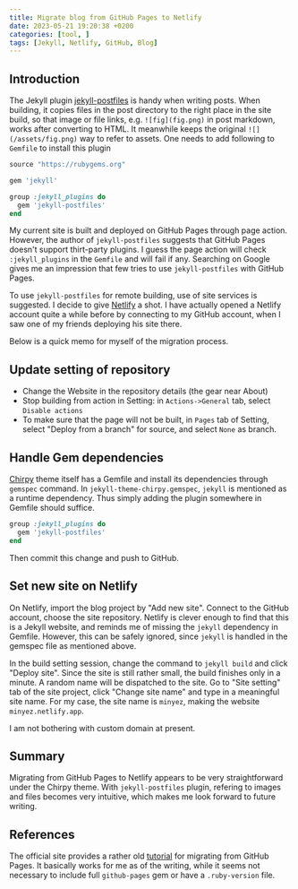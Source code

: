 ```yaml
---
title: Migrate blog from GitHub Pages to Netlify
date: 2023-05-21 19:20:38 +0200
categories: [tool, ]
tags: [Jekyll, Netlify, GitHub, Blog]
---
```


## Introduction

The Jekyll plugin [jekyll-postfiles](https://github.com/nhoizey/jekyll-postfiles)
is handy when writing posts.
When building, it copies files in the post directory to the right place in
the site build, so that image or file links, e.g. `![fig](fig.png)` in post
markdown, works after converting to HTML. It meanwhile keeps the original
`![](/assets/fig.png)` way to refer to assets.
One needs to add following to `Gemfile` to install this plugin
```ruby
source "https://rubygems.org"

gem 'jekyll'

group :jekyll_plugins do
  gem 'jekyll-postfiles'
end
```

My current site is built and deployed on GitHub Pages through page action.
However, the author of `jekyll-postfiles` suggests that GitHub Pages doesn't
support thirt-party plugins.
I guess the page action will check `:jekyll_plugins` in the `Gemfile` and will
fail if any. Searching on Google gives me an impression that few tries to
use `jekyll-postfiles` with GitHub Pages.

To use `jekyll-postfiles` for remote building, use of site services is suggested.
I decide to give [Netlify](https://www.netlify.com/) a shot.
I have actually opened a Netlify account quite a while before by connecting to
my GitHub account, when I saw one of my friends deploying his site there.

Below is a quick memo for myself of the migration process.

## Update setting of repository

- Change the Website in the repository details (the gear near About)
- Stop building from action in Setting: in `Actions->General` tab, select `Disable actions`
- To make sure that the page will not be built, in `Pages` tab of Setting,
  select "Deploy from a branch" for source, and select `None` as branch.

## Handle Gem dependencies

[Chirpy](https://github.com/cotes2020/jekyll-theme-chirpy) theme itself has a Gemfile
and install its dependencies through `gemspec` command.
In `jekyll-theme-chirpy.gemspec`, `jekyll` is mentioned as a runtime dependency.
Thus simply adding the plugin somewhere in Gemfile should suffice.
```ruby
group :jekyll_plugins do
  gem 'jekyll-postfiles'
end
```
Then commit this change and push to GitHub.

## Set new site on Netlify

On Netlify, import the blog project by "Add new site". Connect to the GitHub
account, choose the site repository. Netlify is clever enough to find that this
is a Jekyll website, and reminds me of missing the `jekyll` dependency in
Gemfile. However, this can be safely ignored, since `jekyll` is handled in the
gemspec file as mentioned above.

In the build setting session, change the command to `jekyll build` and click
"Deploy site". Since the site is still rather small, the build finishes only in
a minute.
A random name will be dispatched to the site.
Go to "Site setting" tab of the site project,
click "Change site name" and type in a meaningful site name.
For my case, the site name is `minyez`, making the website `minyez.netlify.app`.

I am not bothering with custom domain at present.

## Summary

Migrating from GitHub Pages to Netlify appears to be very straightforward under
the Chirpy theme. With `jekyll-postfiles` plugin, refering to images and files
becomes very intuitive, which makes me look forward to future writing.

## References

The official site provides a rather old
[tutorial](https://www.netlify.com/blog/2017/05/11/migrating-your-jekyll-site-to-netlify)
for migrating from GitHub Pages. It basically works for me as of the writing,
while it seems not necessary to include full `github-pages` gem or have a
`.ruby-version` file.
